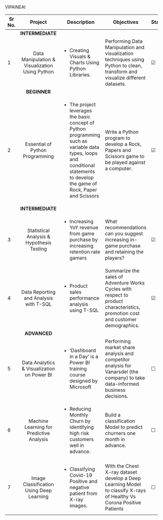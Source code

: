 VIPAINEAI

| Sr No. | Project | Description | Objectives | Status |
| --- | :---: | --- | --- | --- |
| | **INTERMEDIATE** |
| 1 | Data Manipulation & Visualization Using Python | <ul><li> Creating Visuals & Charts Using Python Libraries. </li> | Performing Data Manipulation and visualization techniques using Python to clean, transform and visualize different datasets. | &#9745; |
| | **BEGINNER** | 
| 2 | Essential of Python Programming | <ul><li> The project leverages the basic concept of Python programming  such as variable data types, loops and conditional statements to develop the game of Rock, Paper and Scissors </li> | Write a Python program to develop a Rock, Papers and Scissors game to be played against a computer.|&#9745; |
| | **INTERMEDIATE** | 
| 3 | Statistical Analysis & Hypothesis Testing | <ul><li> Increasing YoY revenue from game purchase by increasing retention rate gamers </li> | What recommendations can you suggest increasing in-game purchase and retaining the players? | &#9745; |
| 4 | Data Reporting and Analysis with T-SQL | <ul><li> Product sales performance analysis using T-SQL </li> | Summarize the sales of Adventure Works Cycles with respect to product characteristics, promotion cost and customer demographics.| &#9745; |
| | **ADVANCED** |
| 5 | Data Analytics & Visualization on Power BI | <ul><li> ‘Dashboard in a Day’ is a Power BI training course designed by Microsoft </li> | Performing market share analysis and competitor analysis for Vanarsdel (the company) to take data-informed business decisions.| &#9744; |
| 6 | Machine Learning for Predictive Analysis | <ul><li> Reducing Monthly Churn by identifying high risk customers well in advance. </li> | Build a classification Model to predict churners one month in advance.| &#9744; |
| 7 | Image Classification Using Deep Learning | <ul><li> Classifying Covid-19 Positive and negative patient from X-ray images. </li> | With the Chest X-ray dataset develop a Deep Learning Model to classify X-rays of Healthy Vs Corona Positive Patients| &#9744; |

